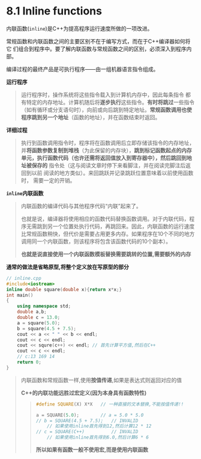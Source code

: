# 8.1 Inline functions

内联函数(`inline`)是C++为提高程序运行速度所做的一项改进。

常规函数和内联函数之间的主要区别不在于编写方式，而在于C++编译器如何将它
们组合到程序中。要了解内联函数与常规函数之间的区别，必须深入到程序内部。

编译过程的最终产品是可执行程序——由一组机器语言指令组成。

**运行程序**

>   运行程序时，操作系统将这些指令载入到计算机内存中，因此每条指令
>   都有特定的内存地址。计算机随后将**逐步执行**这些指令。**有时将跳过**一些指令（如有循环或分支语句时），向前或向后跳到特定地址。**常规函数调用也使程序跳到另一个地址**（函数的地址），并在函数结束时返回。

**详细过程**

>   执行到函数调用指令时，程序将在函数调用后立即存储该指令的内存地址，并**将函数参数复制到堆栈**（为此保留的内存块），**跳到标记函数起点的内存单元，执行函数代码（也许还需将返回值放入到寄存器中），然后跳回到地址被保存的**
>   指令处（这与阅读文章时停下来看脚注，并在阅读完脚注后返回到以前
>   阅读的地方类似）。来回跳跃并记录跳跃位置意味着以前使用函数时，
>   需要一定的开销。

**`inline`内联函数**

>   内联函数的编译代码与其他程序代码“内联”起来了。
>
>   也就是说，编译器将使用相应的函数代码替换函数调用。对于内联代码，程序无需跳到另一个位置处执行代码，再跳回来。因此，内联函数的运行速度比常规函数稍快，但代价是需要占用更多内存。如果程序在10个不同的地方调用同一个内联函数，则该程序将包含该函数代码的10个副本）。
>
>   **也就是说直接使用一个内联函数模板替换需要跳转的位置,需要额外的内存**

**通常的做法是省略原型,将整个定义放在写原型的部分**

```cpp
// inline.cpp
#include<iostream>
inline double square(double x){return x*x;}
int main()
{
    using namespace std;
    double a,b;
    double c = 13.0;
    a = square(5.0);
    b = square(4.5 + 7.5);
    cout << a << " " << b << endl;
    cout << c << endl;
    cout << squre(c++) << endl;	// 首先计算平方值,然后在C++
    cout << c << endl;
    // c:13 169 14
    return 0;
}
```

>   内联函数和常规函数一样,使用**按值传递**,如果是表达式则返回对应的值
>
>   **C++的内联功能远胜过宏定义(因为本身具有函数特性)**
>
>   >   ```cpp
>   >   #define SQUARE(X) X*X   // 一种直接的文本替换,不能按值传递!!
>   >   
>   >   a = SQUARE(5.0); 		// a = 5.0 * 5.0
>   >   // b = SQUARE(4.5 + 7.5);	// INVALID 
>   >   	// 如果使用inline首先得到12,然后计算12 * 12
>   >   // c = SQUARE(C++)			// INVALID
>   >   	// 如果使用inline首先得到6.0,然后计算6 * 6
>   >   ```
>   >
>   >   **所以如果有函数一般不使用宏,而是使用内联函数**